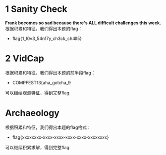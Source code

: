 # 1 Sanity Check
**Frank becomes so sad because there's ALL difficult challenges this week.**  
根据积累和特征，我们得出本题的flag：  
- flag{1_l0v3_54n17y_ch3ck_ch4ll5}  


# 2 VidCap
根据积累和特征，我们得出本题的前半段flag：  
- COMPFEST13{aha_gotcha_9  

可以继续观测特征，得到完整flag

# Archaeology
根据积累和特征，我们得出本题的flag格式：  
- flag{xxxxxxxx-xxxx-xxxx-xxxx-xxxx-xxxxxxxx}  

可以继续积累求解，得到完整flag

